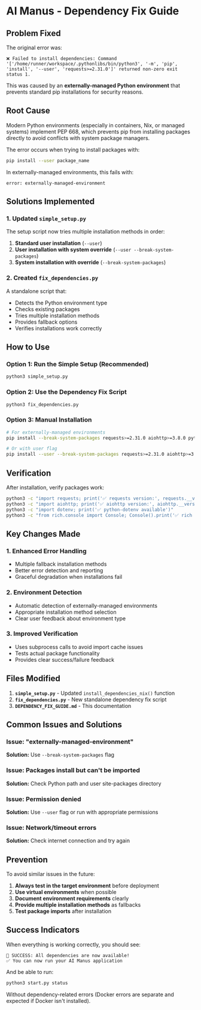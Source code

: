 # AI Manus - Dependency Fix Guide

## Problem Fixed

The original error was:
```
❌ Failed to install dependencies: Command '['/home/runner/workspace/.pythonlibs/bin/python3', '-m', 'pip', 'install', '--user', 'requests>=2.31.0']' returned non-zero exit status 1.
```

This was caused by an **externally-managed Python environment** that prevents standard pip installations for security reasons.

## Root Cause

Modern Python environments (especially in containers, Nix, or managed systems) implement PEP 668, which prevents pip from installing packages directly to avoid conflicts with system package managers.

The error occurs when trying to install packages with:
```bash
pip install --user package_name
```

In externally-managed environments, this fails with:
```
error: externally-managed-environment
```

## Solutions Implemented

### 1. Updated `simple_setup.py`

The setup script now tries multiple installation methods in order:

1. **Standard user installation** (`--user`)
2. **User installation with system override** (`--user --break-system-packages`)
3. **System installation with override** (`--break-system-packages`)

### 2. Created `fix_dependencies.py`

A standalone script that:
- Detects the Python environment type
- Checks existing packages
- Tries multiple installation methods
- Provides fallback options
- Verifies installations work correctly

## How to Use

### Option 1: Run the Simple Setup (Recommended)
```bash
python3 simple_setup.py
```

### Option 2: Use the Dependency Fix Script
```bash
python3 fix_dependencies.py
```

### Option 3: Manual Installation
```bash
# For externally-managed environments
pip install --break-system-packages requests>=2.31.0 aiohttp>=3.8.0 python-dotenv>=1.0.0 rich>=13.0.0

# Or with user flag
pip install --user --break-system-packages requests>=2.31.0 aiohttp>=3.8.0 python-dotenv>=1.0.0 rich>=13.0.0
```

## Verification

After installation, verify packages work:

```bash
python3 -c "import requests; print('✅ requests version:', requests.__version__)"
python3 -c "import aiohttp; print('✅ aiohttp version:', aiohttp.__version__)"
python3 -c "import dotenv; print('✅ python-dotenv available')"
python3 -c "from rich.console import Console; Console().print('✅ rich working', style='bold green')"
```

## Key Changes Made

### 1. Enhanced Error Handling
- Multiple fallback installation methods
- Better error detection and reporting
- Graceful degradation when installations fail

### 2. Environment Detection
- Automatic detection of externally-managed environments
- Appropriate installation method selection
- Clear user feedback about environment type

### 3. Improved Verification
- Uses subprocess calls to avoid import cache issues
- Tests actual package functionality
- Provides clear success/failure feedback

## Files Modified

1. **`simple_setup.py`** - Updated `install_dependencies_nix()` function
2. **`fix_dependencies.py`** - New standalone dependency fix script
3. **`DEPENDENCY_FIX_GUIDE.md`** - This documentation

## Common Issues and Solutions

### Issue: "externally-managed-environment"
**Solution:** Use `--break-system-packages` flag

### Issue: Packages install but can't be imported
**Solution:** Check Python path and user site-packages directory

### Issue: Permission denied
**Solution:** Use `--user` flag or run with appropriate permissions

### Issue: Network/timeout errors
**Solution:** Check internet connection and try again

## Prevention

To avoid similar issues in the future:

1. **Always test in the target environment** before deployment
2. **Use virtual environments** when possible
3. **Document environment requirements** clearly
4. **Provide multiple installation methods** as fallbacks
5. **Test package imports** after installation

## Success Indicators

When everything is working correctly, you should see:
```
🎉 SUCCESS: All dependencies are now available!
✅ You can now run your AI Manus application
```

And be able to run:
```bash
python3 start.py status
```

Without dependency-related errors (Docker errors are separate and expected if Docker isn't installed).